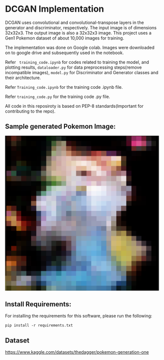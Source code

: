 # DCGAN Implementation

DCGAN uses convolutional and convolutional-transpose layers in the generator and discriminator, respectively. The input image is of dimensions 32x32x3. The output image is also a 32x32x3 image. This project uses a Gen1 Pokemon dataset of about 10,000 images for training.

The implementation was done on Google colab. Images were downloaded on to google drive and subsequently used in the notebook. 

Refer  ``` training_code.ipynb``` for codes related to training the model, and plotting results, ```dataloader.py``` for data preprocessing steps(remove incompatible images), ```model.py``` for Discriminator and Generator classes and their architecture.

Refer  ```Training_code.ipynb``` for the training code .ipynb file.

Refer ```training_code.py``` for the training code .py file.

All code in this reposiroty is based on PEP-8 standards(Important for contributing to the repo).
## Sample generated Pokemon Image:

![Alt text](image.png)

## Install Requirements:
For installing the requirements for this software, please run the following: 

 ```
 pip install -r requirements.txt
 ```
  

## Dataset
https://www.kaggle.com/datasets/thedagger/pokemon-generation-one